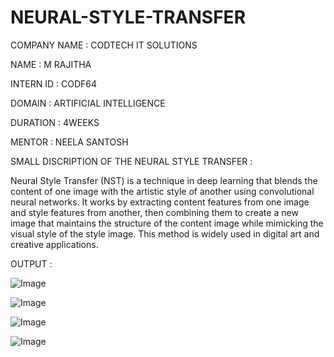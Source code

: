 # NEURAL-STYLE-TRANSFER

COMPANY NAME : CODTECH IT SOLUTIONS

NAME : M RAJITHA

INTERN ID : CODF64

DOMAIN : ARTIFICIAL INTELLIGENCE

DURATION : 4WEEKS

MENTOR : NEELA SANTOSH

SMALL DISCRIPTION OF THE NEURAL STYLE TRANSFER :

Neural Style Transfer (NST) is a technique in deep learning that blends the content of one image with the artistic style of another using convolutional neural networks. It works by extracting content features from one image and style features from another, then combining them to create a new image that maintains the structure of the content image while mimicking the visual style of the style image. This method is widely used in digital art and creative applications.

OUTPUT :

![Image](https://github.com/user-attachments/assets/6e3740ad-0126-4738-a5a3-0480ca1f644b)

![Image](https://github.com/user-attachments/assets/98051432-c153-43b3-8770-b9ac1a825a9d)

![Image](https://github.com/user-attachments/assets/02c9defc-b048-439b-adac-121d53f31d67)

![Image](https://github.com/user-attachments/assets/6c33e1ef-69b6-4a8a-8522-5bc34c55d0a3)






